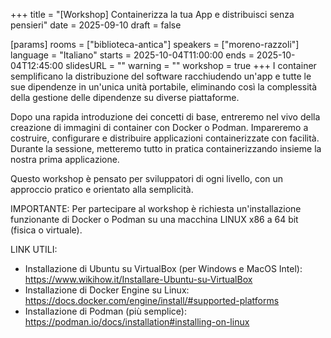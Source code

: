 +++
title = "[Workshop] Containerizza la tua App e distribuisci senza pensieri"
date = 2025-09-10
draft = false

[params]
rooms = ["biblioteca-antica"]
speakers = ["moreno-razzoli"]
language = "Italiano"
starts = 2025-10-04T11:00:00
ends = 2025-10-04T12:45:00
slidesURL = ""
warning = ""
workshop = true
+++
I container semplificano la distribuzione del software racchiudendo un'app e tutte le sue dipendenze in un'unica unità portabile, eliminando così la complessità della gestione delle dipendenze su diverse piattaforme.

Dopo una rapida introduzione dei concetti di base, entreremo nel vivo della creazione di immagini di container con Docker o Podman. Impareremo a costruire, configurare e distribuire applicazioni containerizzate con facilità. Durante la sessione, metteremo tutto in pratica containerizzando insieme la nostra prima applicazione.

Questo workshop è pensato per sviluppatori di ogni livello, con un approccio pratico e orientato alla semplicità.

IMPORTANTE: Per partecipare al workshop è richiesta un'installazione funzionante di Docker o Podman su una macchina LINUX x86 a 64 bit (fisica o virtuale).

LINK UTILI:
- Installazione di Ubuntu su VirtualBox (per Windows e MacOS Intel): https://www.wikihow.it/Installare-Ubuntu-su-VirtualBox
- Installazione di Docker Engine su Linux: https://docs.docker.com/engine/install/#supported-platforms
- Installazione di Podman (più semplice): https://podman.io/docs/installation#installing-on-linux
